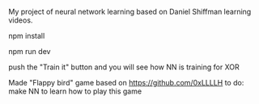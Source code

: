 My project of neural network learning based on Daniel Shiffman learning videos.

npm install

npm run dev

push the "Train it" button and you will see how NN is training for XOR

Made "Flappy bird" game based on https://github.com/0xLLLLH
to do: make NN to learn how to play this game
